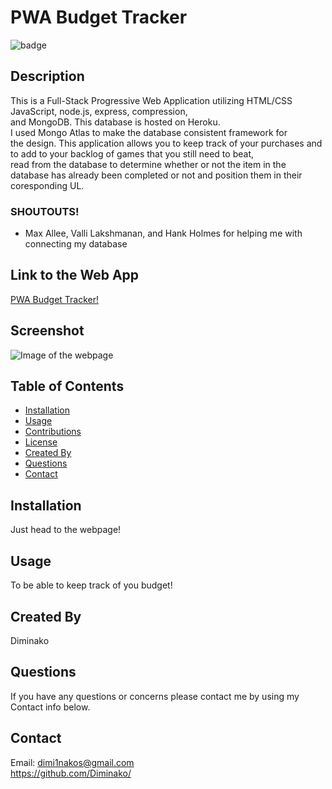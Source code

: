 # PWA Budget Tracker  
![badge](https://img.shields.io/static/v1?label=Budget&message=PWA&color=green)  
## Description  
This is a Full-Stack Progressive Web Application utilizing HTML/CSS JavaScript, node.js, express, compression,  
and MongoDB.  This database is hosted on Heroku.  
I used Mongo Atlas to make the database consistent framework for  
the design.  This application allows you to keep track of your purchases and  
to add to your backlog of games that you still need to beat,  
read from the database to determine whether or not the item in the  
database has already been completed or not and position them in their coresponding UL.  
### SHOUTOUTS!  
* Max Allee, Valli Lakshmanan, and Hank Holmes for helping me with connecting my database  
## Link to the Web App  
[PWA Budget Tracker!](https://polar-refuge-91227.herokuapp.com/)  
## Screenshot  
![Image of the webpage](https://raw.githubusercontent.com/diminako/pwa-budget-tracker/screenshot.png)  
## Table of Contents  
* [Installation](#installation)  
* [Usage](#usage)  
* [Contributions](#contributions)  
* [License](#license)  
* [Created By](#created)  
* [Questions](#questions)  
* [Contact](#contact)  
## Installation  
Just head to the webpage!  
## Usage  
To be able to keep track of you budget!  
## Created By  
Diminako  
## Questions  
If you have any questions or concerns please contact me by using my Contact info below.  
## Contact  
Email: dimi1nakos@gmail.com  
https://github.com/Diminako/  
